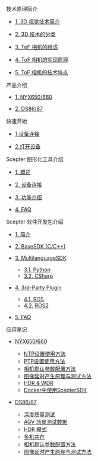 技术原理简介

- [1. 3D 视觉技术简介](zh-cn/ToFBasicPrinciple/3DTecIntroduction.md)

* [2. 3D 技术的分类](zh-cn/ToFBasicPrinciple/3DTecClassification.md)

- [3. ToF 相机的组成](zh-cn/ToFBasicPrinciple/ToFComposition.md)

* [4. ToF 相机的实现原理](zh-cn/ToFBasicPrinciple/ToFPrinciple.md)

- [5. ToF 相机的技术特点](zh-cn/ToFBasicPrinciple/ToFFeatures.md)

产品介绍

- [1. NYX650/660](zh-cn/ProductIntroduction/NYX650,660.md)

* [2. DS86/87](zh-cn/ProductIntroduction/DS86,87.md)

快速开始

- [1.设备连接](zh-cn/Quickstart/Quickstart#_1-设备连接)

- [2.打开设备](zh-cn/Quickstart/Quickstart#_2-打开设备)

Scepter 图形化工具介绍

- [1. 概述](zh-cn/ScepterGUITool/Overview.md)

* [2. 设备连接](zh-cn/ScepterGUITool/DeviceConnection.md)

- [3. 功能介绍](zh-cn/ScepterGUITool/FunctionIntroduction.md)

* [4. FAQ](zh-cn/ScepterGUITool/FAQ.md)

Scepter 软件开发包介绍

- [1. 简介](zh-cn/ScepterSDK/Overview.md)

* [2. BaseSDK (C/C++)](zh-cn/ScepterSDK/BaseSDK.md)

- [3. MultilanguageSDK](zh-cn/ScepterSDK/MultilanguageSDK/Overview.md)

  - [3.1. Python](zh-cn/ScepterSDK/MultilanguageSDK/Python.md)

  * [3.2. CSharp](zh-cn/ScepterSDK/MultilanguageSDK/CSharp.md)

* [4. 3rd-Party Plugin](zh-cn/ScepterSDK/3rd-Party-Plugin/Overview.md)

  - [4.1. ROS](zh-cn/ScepterSDK/3rd-Party-Plugin/ROS.md)

  * [4.2. ROS2](zh-cn/ScepterSDK/3rd-Party-Plugin/ROS2.md)

- [5. FAQ](zh-cn/ScepterSDK/FAQ.md)

应用笔记

- [NYX650/660](javascript:;)

  * [NTP设置使用方法](zh-cn/ApplicationNote/NYX650&660/NTP-client-configuration.md)

  - [PTP设置使用方法](zh-cn/ApplicationNote/NYX650&660/PTP-client-configuration.md)

  * [相机默认参数配置方法](zh-cn/ApplicationNote/NYX650&660/Device-initialization-parameter-method.md)

  - [图像延时产生原理与测试方法](zh-cn/ApplicationNote/NYX650&660/Frame-dalay-test-method.md)
  
  * [HDR & WDR](zh-cn/ApplicationNote/NYX650&660/HDR-WDR-method.md)

  - [Docker中使用ScepterSDK](zh-cn/ApplicationNote/NYX650&660/Use-SDK-in-docker-method.md)

* [DS86/87](javascript:;)

  - [深度质量测试](zh-cn/ApplicationNote/DS86&87/Depth-Quality-Test.md)

  * [AGV 场景测试数据](zh-cn/ApplicationNote/DS86&87/AGV-scene-Testing-Data.md)

  - [HDR 模式](zh-cn/ApplicationNote/DS86&87/HDR-Mode.md)

  * [多机共存](zh-cn/ApplicationNote/DS86&87/Multi-Cameras-Coexist.md)

  - [相机默认参数配置方法](zh-cn/ApplicationNote/NYX650&660/Device-initialization-parameter-method.md)

  * [图像延时产生原理与测试方法](zh-cn/ApplicationNote/NYX650&660/Frame-dalay-test-method.md)
